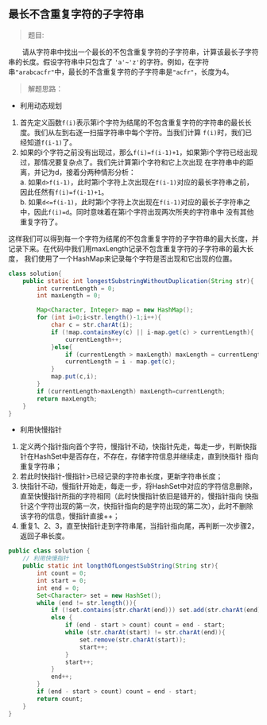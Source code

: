 <link href="markdown.css" rel="stylesheet"></link>

## 最长不含重复字符的子字符串
> 题目:
 
&emsp;&emsp;请从字符串中找出一个最长的不包含重复字符的子字符串，计算该最长子字符串的长度。假设字符串中只包含了
`'a'~'z'`的字符。例如，在字符串`"arabcacfr"`中，最长的不含重复字符的子字符串是`"acfr"`，长度为4。
> 解题思路： 

* 利用动态规划
1. 首先定义函数`f(i)`表示第i个字符为结尾的不包含重复字符的字符串的最长长度。我们从左到右逐一扫描字符串中每个字符。当我们计算
`f(i)`时，我们已经知道`f(i-1)`了。
2. 如果的i个字符之前没有出现过，那么`f(i)=f(i-1)+1`，如果第i个字符已经出现过，那情况要复杂点了。我们先计算第i个字符和它上次出现
在字符串中的距离，并记为d，接着分两种情形分析：  
a. 如果`d>f(i-1)`，此时第i个字符上次出现在`f(i-1)`对应的最长字符串之前，因此任然有`f(i)=f(i-1)+1`。    
b. 如果`d<=f(i-1)`，此时第i个字符上次出现在`f(i-1)`对应的最长子字符串之中，因此`f(i)=d`。同时意味着在第i个字符出现两次所夹的字符串中 
没有其他重复字符了。  

这样我们可以得到每一个字符为结尾的不包含重复字符的子字符串的最大长度，并记录下来。在代码中我们用maxLength记录不包含重复字符的子字符串的最大长度，
我们使用了一个HashMap来记录每个字符是否出现和它出现的位置。
```java
class solution{
    public static int longestSubstringWithoutDuplication(String str){
        int currentLength = 0;
        int maxLength = 0;

        Map<Character, Integer> map = new HashMap();
        for (int i=0;i<str.length()-1;i++){
            char c = str.charAt(i);
            if (!map.containsKey(c) || i-map.get(c) > currentLength){
                currentLength++;
            }else{
                if (currentLength > maxLength) maxLength = currentLength;
                currentLength = i - map.get(c);
            }
            map.put(c,i);
        }
        if (currentLength>maxLength) maxLength=currentLength;
        return maxLength;
    }
}
```
* 利用快慢指针

1. 定义两个指针指向首个字符，慢指针不动，快指针先走，每走一步，判断快指针在HashSet中是否存在，不存在，存储字符信息并继续走，直到快指针
指向重复字符串；
2. 若此时快指针-慢指针>已经记录的字符串长度，更新字符串长度；
3. 快指针不动，慢指针开始走，每走一步，将HashSet中对应的字符信息删除，直至快慢指针所指的字符相同（此时快慢指针依旧是错开的，慢指针指向
快指针这个字符出现的第一次，快指针指向的是字符出现的第二次），此时不删除该字符的信息，慢指针直接++；
4. 重复1、2、3，直至快指针走到字符串尾，当指针指向尾，再判断一次步骤2，返回子串长度。

```java
public class solution {
    // 利用快慢指针
    public static int longthOfLongestSubString(String str){
        int count = 0;
        int start = 0;
        int end = 0;
        Set<Character> set = new HashSet();
        while (end != str.length()){
            if (!set.contains(str.charAt(end))) set.add(str.charAt(end));
            else {
                if (end - start > count) count = end - start;
                while (str.charAt(start) != str.charAt(end)){
                    set.remove(str.charAt(start));
                    start++;
                }
                start++;
            }
            end++;
        }
        if (end - start > count) count = end - start;
        return count;
    }
}
```